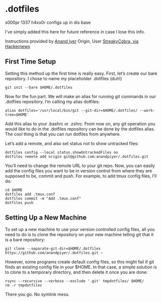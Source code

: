 # .dotfiles
s000pr 1337 h4xx0r configs up in dis base

I've simply added this here for future reference in case I lose this info.

Instructions provided by [Anand Iyer](https://www.anand-iyer.com/blog/2018/a-simpler-way-to-manage-your-dotfiles.html)
Origin, User [StreakyCobra, via Hackernews](https://news.ycombinator.com/item?id=11070797)

## First Time Setup

Setting this method up the first time is really easy. First, let’s create our bare repository. I chose to name my placeholder .dotfiles (duh!)

```mkdir $HOME/.dotfiles
git init --bare $HOME/.dotfiles
```

Now for the fun part. We will make an alias for running git commands in our .dotfiles repository. I’m calling my alias dotfiles:

```
alias dotfiles='/usr/local/bin/git --git-dir=$HOME/.dotfiles/ --work-tree=$HOME'
```
Add this alias to your .bashrc or .zshrc. From now on, any git operation you would like to do in the .dotfiles repository can be done by the dotfiles alias. The cool thing is that you can run dotfiles from anywhere.

Let’s add a remote, and also set status not to show untracked files:

```
dotfiles config --local status.showUntrackedFiles no
dotfiles remote add origin git@github.com:anandpiyer/.dotfiles.git
```

You’ll need to change the remote URL to your git repo. Now, you can easily add the config files you want to be in version control from where they are supposed to be, commit and push. For example, to add tmux config files, I’ll do:

```
cd $HOME
dotfiles add .tmux.conf
dotfiles commit -m "Add .tmux.conf"
dotfiles push
```

## Setting Up a New Machine

To set up a new machine to use your version controlled config files, all you need to do is to clone the repository on your new machine telling git that it is a bare repository:

```
git clone --separate-git-dir=$HOME/.dotfiles https://github.com/anandpiyer/.dotfiles.git ~
```

However, some programs create default config files, so this might fail if git finds an existing config file in your $HOME. In that case, a simple solution is to clone to a temporary directory, and then delete it once you are done:

```git clone --separate-git-dir=$HOME/.dotfiles https://github.com/anandpiyer/.dotfiles.git tmpdotfiles
rsync --recursive --verbose --exclude '.git' tmpdotfiles/ $HOME/
rm -r tmpdotfiles
```
There you go. No symlink mess.
